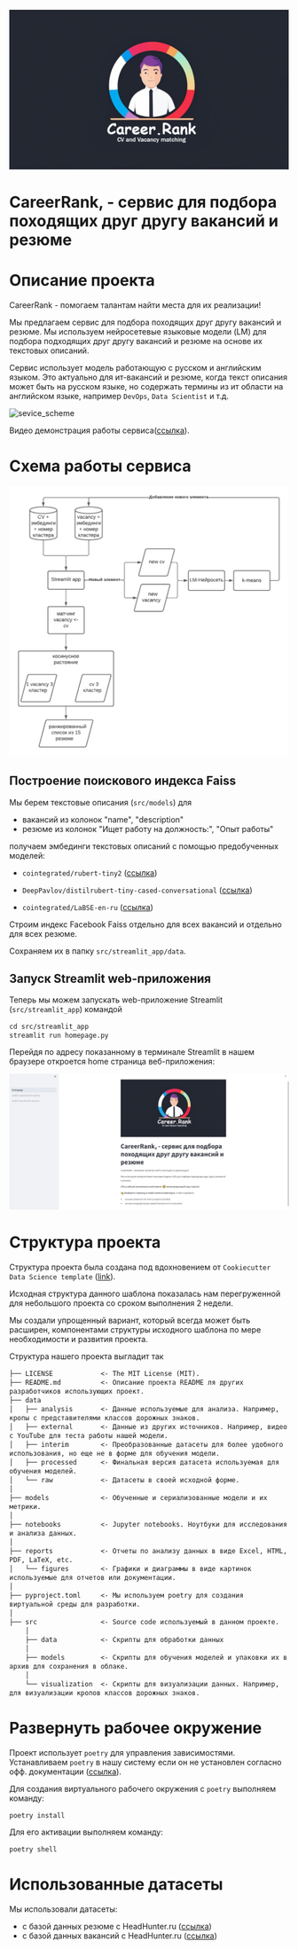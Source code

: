 ![home_page](src/streamlit_app/pics/CareerRank.jpg)

# CareerRank, - сервис для подбора походящих друг другу вакансий и резюме

# Описание проекта

CareerRank - помогаем талантам найти места для их реализации!

Мы предлагаем сервис для подбора походящих друг другу вакансий и резюме.
Мы используем нейросетевые языковые модели (LM) для подбора 
подходящих друг другу вакансий и резюме на основе их текстовых описаний.

Сервис использует модель работающую с русском и английским языком.
Это актуально для ит-вакансий и резюме, когда текст описания может быть на русском языке, но содержать термины из ит области на английском языке, например `DevOps`, `Data Scientist` и т.д.

![sevice_scheme](reports/figures/CareerRank.gif)

Видео демонстрация работы сервиса([ссылка](https://youtu.be/ThIdllGH9ug)).

# Схема работы сервиса

![sevice_scheme](reports/figures/sevice_scheme.png)

## Построение поискового индекса Faiss

Мы берем текстовые описания (`src/models`) для
* вакансий из колонок "name", "description"
* резюме из колонок "Ищет работу на должность:", "Опыт работы"

получаем эмбединги текстовых описаний с помощью предобученных моделей:
* `cointegrated/rubert-tiny2` ([ссылка](https://huggingface.co/cointegrated/rubert-tiny2))

* `DeepPavlov/distilrubert-tiny-cased-conversational` ([ссылка](https://huggingface.co/DeepPavlov/distilrubert-tiny-cased-conversational))

* `cointegrated/LaBSE-en-ru` ([ссылка](https://huggingface.co/cointegrated/LaBSE-en-ru))

Строим индекс Facebook Faiss отдельно для всех вакансий и отдельно для всех резюме.

Сохраняем их в папку `src/streamlit_app/data`.

## Запуск Streamlit web-приложения

Теперь мы можем запускать web-приложение Streamlit (`src/streamlit_app`) командой

```
cd src/streamlit_app
streamlit run homepage.py
```

Перейдя по адресу показанному в терминале Streamlit в нашем браузере откроется home страница веб-приложения:

![home_page](reports/figures/home_page.jpg)

# Структура проекта

Структура проекта была создана под вдохновением от `Cookiecutter Data Science template` ([link](https://github.com/drivendata/cookiecutter-data-science)).

Исходная структура данного шаблона показалась нам перегруженной для небольшого проекта со сроком выполнения 2 недели.

Мы создали упрощенный вариант, который всегда может быть расширен, компонентами структуры исходного шаблона по мере необходимости и развития проекта.

Структура нашего проекта выгладит так

```
├── LICENSE            <- The MIT License (MIT).
├── README.md          <- Описание проекта README ля других разработчиков использующих проект.
├── data
│   ├── analysis       <- Данные используемые для анализа. Например, кропы с представителями классов дорожных знаков.
│   ├── external       <- Данные из других источников. Например, видео с YouTube для теста работы нашей модели.
│   ├── interim        <- Преобразованные датасеты для более удобного использования, но еще не в форме для обучения модели.
│   ├── processed      <- Финальная версия датасета используемая для обучения моделей.
│   └── raw            <- Датасеты в своей исходной форме.
│
├── models             <- Обученные и сериализованные модели и их метрики.
│
├── notebooks          <- Jupyter notebooks. Ноутбуки для исследования и анализа данных.
│
├── reports            <- Отчеты по анализу данных в виде Excel, HTML, PDF, LaTeX, etc.
│   └── figures        <- Графики и диаграммы в виде картинок используемые для отчетов или документации.
│
├── pyproject.toml     <- Мы используем poetry для создания виртуальной среды для разработки.
│
├── src                <- Source code используемый в данном проекте.
    │
    ├── data           <- Скрипты для обработки данных
    │
    ├── models         <- Скрипты для обучения моделей и упаковки их в архив для сохранения в облаке.
    │
    └── visualization  <- Скрипты для визуализации данных. Например, для визуализации кропов классов дорожных знаков.
```

# Развернуть рабочее окружение

Проект использует `poetry` для управления зависимостями.
Устанавливаем `poetry` в нашу систему если он не установлен согласно офф. документации ([ссылка](https://python-poetry.org/docs/)).

Для создания виртуального рабочего окружения с `poetry` выполняем команду:
```
poetry install
```

Для его активации выполняем команду:
```
poetry shell
```

# Использованные датасеты

Мы использовали датасеты:
 * с базой данных резюме с HeadHunter.ru ([ссылка](https://drive.google.com/file/d/1ikA_Ht45fXD2w5dWZ9sGTSRl-UNeCVub/view?usp=share_link))
 * с базой данных вакансий с HeadHunter.ru ([ссылка](https://t.me/c/1994322130/450))

